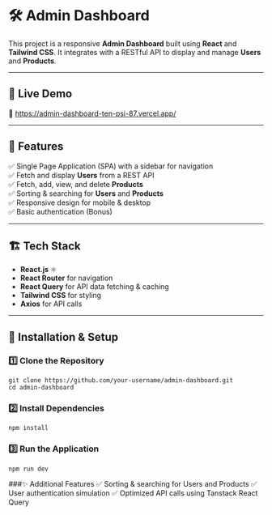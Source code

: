 # 🛠️ Admin Dashboard  

This project is a responsive **Admin Dashboard** built using **React** and **Tailwind CSS**. It integrates with a RESTful API to display and manage **Users** and **Products**.

---

## 🚀 Live Demo  

🔗 https://admin-dashboard-ten-psi-87.vercel.app/

---

## 📂 Features  

✅ Single Page Application (SPA) with a sidebar for navigation  
✅ Fetch and display **Users** from a REST API  
✅ Fetch, add, view, and delete **Products**  
✅ Sorting & searching for **Users** and **Products**  
✅ Responsive design for mobile & desktop  
✅ Basic authentication (Bonus)  

---

## 🏗️ Tech Stack  

- **React.js** ⚛️  
- **React Router** for navigation  
- **React Query** for API data fetching & caching  
- **Tailwind CSS** for styling  
- **Axios** for API calls  

---

## 🔧 Installation & Setup  

### 1️⃣ Clone the Repository  

```
git clone https://github.com/your-username/admin-dashboard.git
cd admin-dashboard
```
### 2️⃣ Install Dependencies
```
npm install
```
### 3️⃣ Run the Application
```
npm run dev
```
###✨ Additional Features
✅ Sorting & searching for Users and Products
✅ User authentication simulation
✅ Optimized API calls using Tanstack React Query
